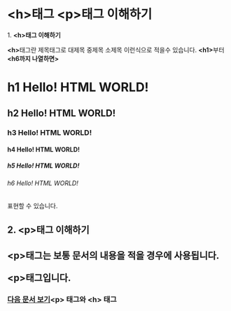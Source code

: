 <h1>&lt;h&gt;태그 &lt;p&gt;태그 이해하기</h1>

<p>1. <strong>&lt;h&gt;태그 이해하기</strong><p/>     
<p><strong>&lt;h&gt;</strong>태그란 제목태그로 대제목 중제목 소제목 이런식으로 적을수 있습니다. <strong>&lt;h1&gt;</strong>부터 <strong>&lt;h6까지 나열하면&gt;</strong><p/>

  <h1>h1 Hello! HTML WORLD!</h1>

  <h2>h2 Hello! HTML WORLD!</h2>

  <h3>h3 Hello! HTML WORLD!</h3>

  <h4>h4 Hello! HTML WORLD!</h4>
 
  <h5>h5 Hello! HTML WORLD!</h5>
   
  <h6>h6 Hello! HTML WORLD!</h6>
<p>표현할 수 있습니다.</p>
<h2>2. <strong>&lt;p&gt;</strong>태그 이해하기<h2/>   
<p><strong>&lt;p&gt;</strong>태그는 보통 문서의 내용을 적을 경우에 사용됩니다.
<p><strong>&lt;p&gt;</strong>태그입니다. <p/>

<h3>
<a href= https://github.com/tlagusejr/mozilia_html/blob/main/html/html_02.md>다음 문서 보기</a>&lt;p&gt; 태그와 &lt;h&gt; 태그
</h3>
